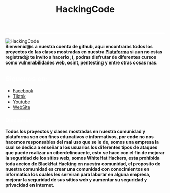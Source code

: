 <!DOCTYPE html>
<html lang="es">
<head>
    <meta charset="UTF-8">
    <meta name="viewport" content="width=device-width, initial-scale=1.0">
</head>
<body>
    <div class="container" id="container"><br>
        <div id="main">
            <header>
                <h1>HackingCode</h1>
            </header>
            <hr style="background: rgb(255, 255, 255); height: 5px; border-radius: 10px;">
            <img src="https://hackingcode.online/HackingCode.png" alt="HackingCode"><br>
            <b>Bienvenid@s a nuestra cuenta de github, aqui encontraras todos los proyectos de las clases mostradas en nuestra <a href="https://www.hackingcode.online/" target="_blank">Plataforma</a> si aun no estas registrad@ te invito a hacerlo ;), podras disfrutar de diferentes cursos como vulnerabilidades web, osint, pentesting y entre otras cosas mas.</b>
            <h2 style="color: rgb(255, 255, 255);">Siguenos en:</h2>
            <ul class="social">
                <a href="https://www.facebook.com/HackingCodeOficial" target="_blank">
                    <li>Facebook</li>
                </a>
                <a href="https://www.tiktok.com/@hackingcode_" target="_blank">
                    <li>Tiktok</li>
                </a>
                <a href="https://www.youtube.com/channel/UCgIy3p_JZU-3XCuevx_wwuw" target="_blank">
                    <li>Youtube</li>
                </a>
                <a href="https://www.hackingcode.online/" target="_blank">
                    <li>WebSite</li>
                </a>
            </ul>
            <h3 style="color: rgb(255, 255, 255);">Disclamer</h3>
            <b>Todos los proyectos y clases mostradas en nuestra comunidad y plataforma son con fines educativos e informativos, por ende no nos hacemos responsables del mal uso que se le de, somos una empresa la cual se dedica a enseñar a los usuarios los diferentes tipos de ataques que puede realizar un ciberdelincuente, esto se hace con el fin de mejorar la seguridad de los sitios web, somos WhiteHat Hackers, esta prohibida toda accion de BlackHat Hacking en nuestra comunidad, el proposito de nuestra comunidad es crear una comunidad con conocimientos en informatica los cuales les serviran para laborar en alguna empresa, mejorar la seguridad de sus sitios web y aumentar su seguridad y privacidad en internet.</b>
        </div><br>
    </div>
</body>
</html>
